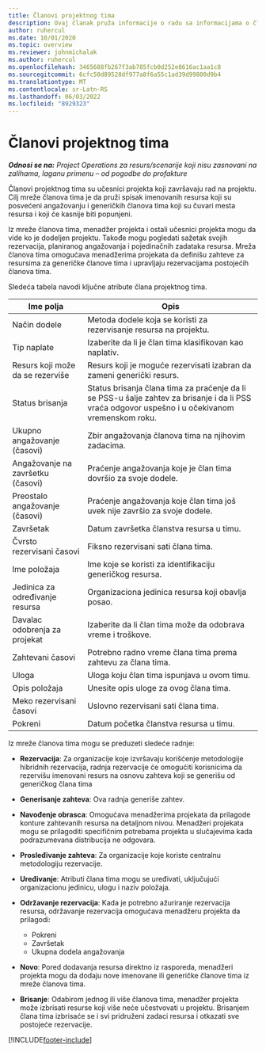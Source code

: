 ```yaml
---
title: Članovi projektnog tima
description: Ovaj članak pruža informacije o radu sa informacijama o članu projektnog tima, atributima i zakazivanju.
author: ruhercul
ms.date: 10/01/2020
ms.topic: overview
ms.reviewer: johnmichalak
ms.author: ruhercul
ms.openlocfilehash: 3465688fb267f3ab785fcb0d252e8616ac1aa1c8
ms.sourcegitcommit: 6cfc50d89528df977a8f6a55c1ad39d99800d9b4
ms.translationtype: MT
ms.contentlocale: sr-Latn-RS
ms.lasthandoff: 06/03/2022
ms.locfileid: "8929323"
---
```

# <a name="project-team-members"></a>Članovi projektnog tima

_**Odnosi se na:** Project Operations za resurs/scenarije koji nisu zasnovani na zalihama, laganu primenu – od pogodbe do profakture_

Članovi projektnog tima su učesnici projekta koji završavaju rad na projektu. Cilj mreže članova tima je da pruži spisak imenovanih resursa koji su posvećeni angažovanju i generičkih članova tima koji su čuvari mesta resursa i koji će kasnije biti popunjeni.

Iz mreže članova tima, menadžer projekta i ostali učesnici projekta mogu da vide ko je dodeljen projektu. Takođe mogu pogledati sažetak svojih rezervacija, planiranog angažovanja i pojedinačnih zadataka resursa. Mreža članova tima omogućava menadžerima projekata da definišu zahteve za resursima za generičke članove tima i upravljaju rezervacijama postojećih članova tima.

Sledeća tabela navodi ključne atribute člana projektnog tima.

| Ime polja          | Opis                                                                                                                                                                  |
|--------------------------|-----------------------------------------------------------------------------------------------------------------------------------------------------------------------------------|
| Način dodele        | Metoda dodele koja se koristi za rezervisanje resursa na projektu.                                                                         |
| Tip naplate             | Izaberite da li je član tima klasifikovan kao naplativ.                                                                                                                                       |
| Resurs koji može da se rezerviše        | Resurs koji je moguće rezervisati izabran da zameni generički resurs.                                                                                                                   |
| Status brisanja            | Status brisanja člana tima za praćenje da li se PSS-u šalje zahtev za brisanje i da li PSS vraća odgovor uspešno i u očekivanom vremenskom roku. |
| Ukupno angažovanje (časovi)     | Zbir angažovanja članova tima na njihovim zadacima.                                                                                                                         |
| Angažovanje na završetku (časovi) | Praćenje angažovanja koje je član tima dovršio za svoje dodele.                                                                                           |
| Preostalo angažovanje (časovi) | Praćenje angažovanja koje član tima još uvek nije završio za svoje dodele.                                                                                    |
| Završetak                   | Datum završetka članstva resursa u timu.                                                                                                                                            |
| Čvrsto rezervisani časovi        | Fiksno rezervisani sati člana tima.                                                                                                                                                                |
| Ime položaja            | Ime koje se koristi za identifikaciju generičkog resursa.                                                                                                                                   |
| Jedinica za određivanje resursa          | Organizaciona jedinica resursa koji obavlja posao.                                                                                                                      |
| Davalac odobrenja za projekat         | Izaberite da li član tima može da odobrava vreme i troškove.                                                                                                                     |
| Zahtevani časovi           | Potrebno radno vreme člana tima prema zahtevu za člana tima.                                                                                                                       |
| Uloga                     | Uloga koju član tima ispunjava u ovom timu.                                                                                                                                |
| Opis položaja     | Unesite opis uloge za ovog člana tima.                                                                                                                             |
| Meko rezervisani časovi        | Uslovno rezervisani sati člana tima.                                                                                                                                                                 |
| Pokreni                    | Datum početka članstva resursa u timu.                                                                                                                                          |

Iz mreže članova tima mogu se preduzeti sledeće radnje:

- **Rezervacija**: Za organizacije koje izvršavaju korišćenje metodologije hibridnih rezervacija, radnja rezervacije će omogućiti korisnicima da rezervišu imenovani resurs na osnovu zahteva koji se generišu od generičkog člana tima
- **Generisanje zahteva**: Ova radnja generiše zahtev.
- **Navođenje obrasca**: Omogućava menadžerima projekata da prilagode konture zahtevanih resursa na detaljnom nivou. Menadžeri projekata mogu se prilagoditi specifičnim potrebama projekta u slučajevima kada podrazumevana distribucija ne odgovara.
- **Prosleđivanje zahteva**: Za organizacije koje koriste centralnu metodologiju rezervacije.
- **Uređivanje**: Atributi člana tima mogu se uređivati, uključujući organizacionu jedinicu, ulogu i naziv položaja.
- **Održavanje rezervacija**: Kada je potrebno ažuriranje rezervacija resursa, održavanje rezervacija omogućava menadžeru projekta da prilagodi:

    - Pokreni
    - Završetak
    - Ukupna dodela angažovanja

- **Novo**: Pored dodavanja resursa direktno iz rasporeda, menadžeri projekta mogu da dodaju nove imenovane ili generičke članove tima iz mreže članova tima.
- **Brisanje**: Odabirom jednog ili više članova tima, menadžer projekta može izbrisati resurse koji više neće učestvovati u projektu. Brisanjem člana tima izbrisaće se i svi pridruženi zadaci resursa i otkazati sve postojeće rezervacije.


[!INCLUDE[footer-include](../includes/footer-banner.md)]